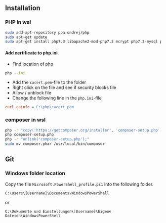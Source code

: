 ## Installation

### PHP in wsl
```sh
sudo add-apt-repository ppa:ondrej/php
sudo apt-get update
sudo apt-get install php7.3 libapache2-mod-php7.3 mcrypt php7.3-mysql php7.3-mbstring php7.3-gettext php7.3-xml php7.3-json php7.3-curl php7.3-zip
```

#### Add certificate to php.ini

* Find location of php
```sh
php --ini
```
* Add the `cacert.pem`-file to the folder
* Right click on the file and see if security blocks file
* Allow / unblock file
* Change the following line in the `php.ini`-file
```ini
curl.cainfo = C:\php\cacert.pem
```


### composer in wsl
```sh
php -r "copy('https://getcomposer.org/installer', 'composer-setup.php');"
php composer-setup.php
php -r "unlink('composer-setup.php');"
sudo mv composer.phar /usr/local/bin/composer
```

## Git

### Windows folder location
Copy the file `Microsoft.PowerShell_profile.ps1` into the following folder.

```
C:\Users\[Username]\Documents\WindowsPowerShell
```

or

```
C:\Dokumente und Einstellungen\[Username]\Eigene Dateien\WindowsPowerShell
```